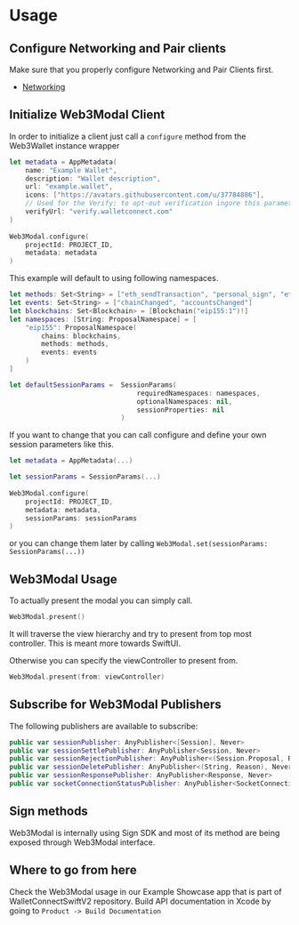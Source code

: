 # Usage

## Configure Networking and Pair clients

Make sure that you properly configure Networking and Pair Clients first.
- [Networking](../core/networking-configuration.md)


## Initialize Web3Modal Client

In order to initialize a client just call a `configure` method from the Web3Wallet instance wrapper

```swift
let metadata = AppMetadata(
    name: "Example Wallet",
    description: "Wallet description",
    url: "example.wallet",
    icons: ["https://avatars.githubusercontent.com/u/37784886"],
    // Used for the Verify: to opt-out verification ingore this parameter
    verifyUrl: "verify.walletconnect.com"
)
        
Web3Modal.configure(
    projectId: PROJECT_ID,
    metadata: metadata
)
```

This example will default to using following namespaces. 

```swift
let methods: Set<String> = ["eth_sendTransaction", "personal_sign", "eth_signTypedData"]
let events: Set<String> = ["chainChanged", "accountsChanged"]
let blockchains: Set<Blockchain> = [Blockchain("eip155:1")!]
let namespaces: [String: ProposalNamespace] = [
    "eip155": ProposalNamespace(
        chains: blockchains,
        methods: methods,
        events: events
    )
]

let defaultSessionParams =  SessionParams(
                                requiredNamespaces: namespaces,
                                optionalNamespaces: nil,
                                sessionProperties: nil
                            )
```

If you want to change that you can call configure and define your own session parameters like this.

```swift
let metadata = AppMetadata(...)

let sessionParams = SessionParams(...)
        
Web3Modal.configure(
    projectId: PROJECT_ID,
    metadata: metadata,
    sessionParams: sessionParams
)
```

or you can change them later by calling `Web3Modal.set(sessionParams: SessionParams(...))`
 

## Web3Modal Usage

To actually present the modal you can simply call.

```swift
Web3Modal.present()
```

It will traverse the view hierarchy and try to present from top most controller. This is meant more towards SwiftUI.

Otherwise you can specify the viewController to present from.

```swift
Web3Modal.present(from: viewController)
```

## Subscribe for Web3Modal Publishers

The following publishers are available to subscribe:

```swift
public var sessionPublisher: AnyPublisher<[Session], Never>
public var sessionSettlePublisher: AnyPublisher<Session, Never>
public var sessionRejectionPublisher: AnyPublisher<(Session.Proposal, Reason), Never>
public var sessionDeletePublisher: AnyPublisher<(String, Reason), Never>
public var sessionResponsePublisher: AnyPublisher<Response, Never>
public var socketConnectionStatusPublisher: AnyPublisher<SocketConnectionStatus, Never>
```

## Sign methods

Web3Modal is internally using Sign SDK and most of its method are being exposed through Web3Modal interface.


## Where to go from here
Check the Web3Modal usage in our Example Showcase app that is part of WalletConnectSwiftV2 repository.
Build API documentation in Xcode by going to `Product -> Build Documentation`